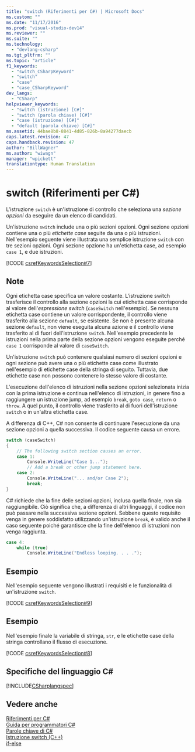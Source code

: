 ```yaml
---
title: "switch (Riferimenti per C#) | Microsoft Docs"
ms.custom: ""
ms.date: "11/17/2016"
ms.prod: "visual-studio-dev14"
ms.reviewer: ""
ms.suite: ""
ms.technology: 
  - "devlang-csharp"
ms.tgt_pltfrm: ""
ms.topic: "article"
f1_keywords: 
  - "switch_CSharpKeyword"
  - "switch"
  - "case"
  - "case_CSharpKeyword"
dev_langs: 
  - "CSharp"
helpviewer_keywords: 
  - "switch (istruzione) [C#]"
  - "switch (parola chiave) [C#]"
  - "case (istruzione) [C#]"
  - "default (parola chiave) [C#]"
ms.assetid: 44bae8b8-8841-4d85-826b-8a94277daecb
caps.latest.revision: 47
caps.handback.revision: 47
author: "BillWagner"
ms.author: "wiwagn"
manager: "wpickett"
translationtype: Human Translation
---
```

# switch (Riferimenti per C#)
L'istruzione `switch` è un'istruzione di controllo che seleziona una *sezione opzioni* da eseguire da un elenco di candidati.  
  
 Un'istruzione `switch` include una o più sezioni opzioni.  Ogni sezione opzioni contiene una o più *etichette case* seguite da una o più istruzioni.  Nell'esempio seguente viene illustrata una semplice istruzione `switch` con tre sezioni opzioni.  Ogni sezione opzione ha un'etichetta case, ad esempio `case 1`, e due istruzioni.  
  
 [!CODE [csrefKeywordsSelection#7](../CodeSnippet/VS_Snippets_VBCSharp/csrefKeywordsSelection#7)]  
  
## Note  
 Ogni etichetta case specifica un valore costante.  L'istruzione switch trasferisce il controllo alla sezione opzioni la cui etichetta case corrisponde al valore dell'*espressione switch* \(`caseSwitch` nell'esempio\).  Se nessuna etichetta case contiene un valore corrispondente, il controllo viene trasferito alla sezione `default`, se esistente.  Se non è presente alcuna sezione `default`, non viene eseguita alcuna azione e il controllo viene trasferito al di fuori dell'istruzione `switch`.  Nell'esempio precedente le istruzioni nella prima parte della sezione opzioni vengono eseguite perché `case 1` corrisponde al valore di `caseSwitch`.  
  
 Un'istruzione `switch` può contenere qualsiasi numero di sezioni opzioni e ogni sezione può avere una o più etichette case come illustrato nell'esempio di etichette case della stringa di seguito.  Tuttavia, due etichette case non possono contenere lo stesso valore di costante.  
  
 L'esecuzione dell'elenco di istruzioni nella sezione opzioni selezionata inizia con la prima istruzione e continua nell'elenco di istruzioni, in genere fino a raggiungere un istruzione jump, ad esempio `break`, `goto case`, `return` o `throw`.  A quel punto, il controllo viene trasferito al di fuori dell'istruzione `switch` o in un'altra etichetta case.  
  
 A differenza di C\+\+, C\# non consente di continuare l'esecuzione da una sezione opzioni a quella successiva.  Il codice seguente causa un errore.  
  
```c#  
switch (caseSwitch)  
{  
    // The following switch section causes an error.  
    case 1:  
        Console.WriteLine("Case 1...");  
        // Add a break or other jump statement here.  
    case 2:  
        Console.WriteLine("... and/or Case 2");  
        break;  
}  
```  
  
 C\# richiede che la fine delle sezioni opzioni, inclusa quella finale, non sia raggiungibile.  Ciò significa che, a differenza di altri linguaggi, il codice non può passare nella successiva sezione opzioni.  Sebbene questo requisito venga in genere soddisfatto utilizzando un'istruzione `break`, è valido anche il caso seguente poiché garantisce che la fine dell'elenco di istruzioni non venga raggiunta.  
  
```c#  
case 4:  
    while (true)  
        Console.WriteLine("Endless looping. . . .");  
```  
  
## Esempio  
 Nell'esempio seguente vengono illustrati i requisiti e le funzionalità di un'istruzione `switch`.  
  
 [!CODE [csrefKeywordsSelection#9](../CodeSnippet/VS_Snippets_VBCSharp/csrefKeywordsSelection#9)]  
  
## Esempio  
 Nell'esempio finale la variabile di stringa, `str`, e le etichette case della stringa controllano il flusso di esecuzione.  
  
 [!CODE [csrefKeywordsSelection#8](../CodeSnippet/VS_Snippets_VBCSharp/csrefKeywordsSelection#8)]  
  
## Specifiche del linguaggio C\#  
 [!INCLUDE[CSharplangspec](../../../csharp/language-reference/keywords/includes/csharplangspec_md.md)]  
  
## Vedere anche  
 [Riferimenti per C\#](../../../csharp/language-reference/index.md)   
 [Guida per programmatori C\#](../../../csharp/programming-guide/index.md)   
 [Parole chiave di C\#](../../../csharp/language-reference/keywords/index.md)   
 [Istruzione switch \(C\+\+\)](/visual-cpp/cpp/switch-statement-cpp)   
 [if\-else](../../../csharp/language-reference/keywords/if-else.md)